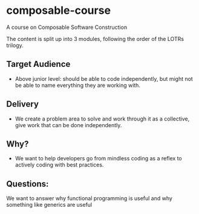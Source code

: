 # composable-course

A course on Composable Software Construction

The content is split up into 3 modules, following the order of the LOTRs trilogy.


## Target Audience
- Above junior level: should be able to code independently, but might not be able to name everything they are working with. 

## Delivery
- We create a problem area to solve and work through it as a collective, give work that can be done independently. 

## Why? 
- We want to help developers go from mindless coding as a reflex to actively coding with best practices. 

## Questions: 
We want to answer why functional programming is useful and why something like generics are useful